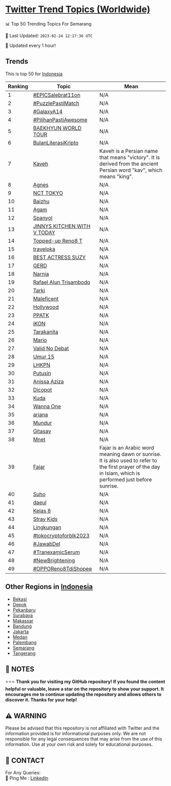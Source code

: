 [Twitter Trend Topics (Worldwide)](https://github.com/ErcinDedeoglu/Twitter-Trend-Topics)
==========


📊 Top 50 Trending Topics For Semarang

📆 Last Updated: `2023-02-24 12:17:36 UTC`

🔧 Updated every 1 hour!


## Trends

This is top 50 for [Indonesia](</Indonesia>)

| Ranking | Topic | Mean |
| ------- | ------------ | ------------ |
| 1 | [#EPICSalebrat11on](http://twitter.com/search?q=%23EPICSalebrat11on) | N/A |
| 2 | [#PuzzlePastiMatch](http://twitter.com/search?q=%23PuzzlePastiMatch) | N/A |
| 3 | [#GalaxyA14](http://twitter.com/search?q=%23GalaxyA14) | N/A |
| 4 | [#PilihanPastiAwesome](http://twitter.com/search?q=%23PilihanPastiAwesome) | N/A |
| 5 | [BAEKHYUN WORLD TOUR](http://twitter.com/search?q=BAEKHYUN+WORLD+TOUR) | N/A |
| 6 | [BulanLiterasiKripto](http://twitter.com/search?q=BulanLiterasiKripto) | N/A |
| 7 | [Kaveh](http://twitter.com/search?q=Kaveh) | Kaveh is a Persian name that means "victory". It is derived from the ancient Persian word "kav", which means "king". |
| 8 | [Agnes](http://twitter.com/search?q=Agnes) | N/A |
| 9 | [NCT TOKYO](http://twitter.com/search?q=NCT+TOKYO) | N/A |
| 10 | [Baizhu](http://twitter.com/search?q=Baizhu) | N/A |
| 11 | [Agam](http://twitter.com/search?q=Agam) | N/A |
| 12 | [Spanyol](http://twitter.com/search?q=Spanyol) | N/A |
| 13 | [JINNYS KITCHEN WITH V TODAY](http://twitter.com/search?q=JINNYS+KITCHEN+WITH+V+TODAY) | N/A |
| 14 | [Topped-up Reno8 T](http://twitter.com/search?q=Topped-up+Reno8+T) | N/A |
| 15 | [traveloka](http://twitter.com/search?q=traveloka) | N/A |
| 16 | [BEST ACTRESS SUZY](http://twitter.com/search?q=BEST+ACTRESS+SUZY) | N/A |
| 17 | [GERD](http://twitter.com/search?q=GERD) | N/A |
| 18 | [Narnia](http://twitter.com/search?q=Narnia) | N/A |
| 19 | [Rafael Alun Trisambodo](http://twitter.com/search?q=Rafael+Alun+Trisambodo) | N/A |
| 20 | [Tarki](http://twitter.com/search?q=Tarki) | N/A |
| 21 | [Maleficent](http://twitter.com/search?q=Maleficent) | N/A |
| 22 | [Hollywood](http://twitter.com/search?q=Hollywood) | N/A |
| 23 | [PPATK](http://twitter.com/search?q=PPATK) | N/A |
| 24 | [iKON](http://twitter.com/search?q=iKON) | N/A |
| 25 | [Tarakanita](http://twitter.com/search?q=Tarakanita) | N/A |
| 26 | [Mario](http://twitter.com/search?q=Mario) | N/A |
| 27 | [Valid No Debat](http://twitter.com/search?q=Valid+No+Debat) | N/A |
| 28 | [Umur 15](http://twitter.com/search?q=Umur+15) | N/A |
| 29 | [LHKPN](http://twitter.com/search?q=LHKPN) | N/A |
| 30 | [Putusin](http://twitter.com/search?q=Putusin) | N/A |
| 31 | [Anissa Aziza](http://twitter.com/search?q=Anissa+Aziza) | N/A |
| 32 | [Dicopot](http://twitter.com/search?q=Dicopot) | N/A |
| 33 | [Kuda](http://twitter.com/search?q=Kuda) | N/A |
| 34 | [Wanna One](http://twitter.com/search?q=Wanna+One) | N/A |
| 35 | [ariana](http://twitter.com/search?q=ariana) | N/A |
| 36 | [Mundur](http://twitter.com/search?q=Mundur) | N/A |
| 37 | [Gitasav](http://twitter.com/search?q=Gitasav) | N/A |
| 38 | [Mnet](http://twitter.com/search?q=Mnet) | N/A |
| 39 | [Fajar](http://twitter.com/search?q=Fajar) | Fajar is an Arabic word meaning dawn or sunrise. It is also used to refer to the first prayer of the day in Islam, which is performed just before sunrise. |
| 40 | [Suho](http://twitter.com/search?q=Suho) | N/A |
| 41 | [daeul](http://twitter.com/search?q=daeul) | N/A |
| 42 | [Kelas 8](http://twitter.com/search?q=Kelas+8) | N/A |
| 43 | [Stray Kids](http://twitter.com/search?q=Stray+Kids) | N/A |
| 44 | [Lingkungan](http://twitter.com/search?q=Lingkungan) | N/A |
| 45 | [#tokocryptoforblk2023](http://twitter.com/search?q=%23tokocryptoforblk2023) | N/A |
| 46 | [#JawabDel](http://twitter.com/search?q=%23JawabDel) | N/A |
| 47 | [#TranexamicSerum](http://twitter.com/search?q=%23TranexamicSerum) | N/A |
| 48 | [#NewBrightening](http://twitter.com/search?q=%23NewBrightening) | N/A |
| 49 | [#OPPOReno8TdiShopee](http://twitter.com/search?q=%23OPPOReno8TdiShopee) | N/A |



## Other Regions in [Indonesia](</Indonesia>)

* [Bekasi](</Indonesia/Bekasi.md>)
* [Depok](</Indonesia/Depok.md>)
* [Pekanbaru](</Indonesia/Pekanbaru.md>)
* [Surabaya](</Indonesia/Surabaya.md>)
* [Makassar](</Indonesia/Makassar.md>)
* [Bandung](</Indonesia/Bandung.md>)
* [Jakarta](</Indonesia/Jakarta.md>)
* [Medan](</Indonesia/Medan.md>)
* [Palembang](</Indonesia/Palembang.md>)
* [Semarang](</Indonesia/Semarang.md>)
* [Tangerang](</Indonesia/Tangerang.md>)



## 📝 NOTES

⭐⭐⭐ **Thank you for visiting my GitHub repository! If you found the content helpful or valuable, leave a star on the repository to show your support. It encourages me to continue updating the repository and allows others to discover it. Thanks for your help!**


## ⚠️ WARNING

Please be advised that this repository is not affiliated with Twitter and the information provided is for informational purposes only. We are not responsible for any legal consequences that may arise from the use of this information. Use at your own risk and solely for educational purposes.


## 📨 CONTACT

 For Any Queries:  
            🏓 Ping Me : [LinkedIn](https://www.linkedin.com/in/ercindedeoglu/)
